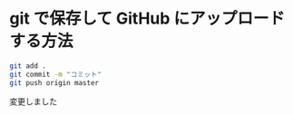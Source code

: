 # git で保存して GitHub にアップロードする方法

```bash
git add .
git commit -m "コミット"
git push origin master
```

変更しました
